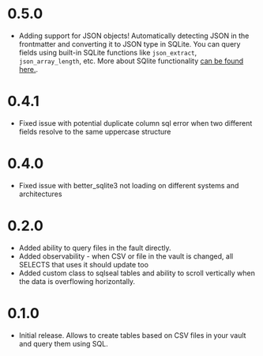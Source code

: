 # 0.5.0
- Adding support for JSON objects! Automatically detecting JSON in the frontmatter and converting it to JSON type in SQLite. You can query fields using built-in SQLite functions like `json_extract`, `json_array_length`, etc. More about SQlite functionality [can be found here.](https://www.sqlite.org/json1.html).

# 0.4.1
- Fixed issue with potential duplicate column sql error when two different fields resolve to the same uppercase structure

# 0.4.0
- Fixed issue with better_sqlite3 not loading on different systems and architectures

# 0.2.0
- Added ability to query files in the fault directly.
- Added observability - when CSV or file in the vault is changed, all SELECTS that uses it should update too
- Added custom class to sqlseal tables and ability to scroll vertically when the data is overflowing horizontally. 

# 0.1.0
- Initial release. Allows to create tables based on CSV files in your vault and query them using SQL.